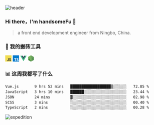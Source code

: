 ![header](https://raw.githubusercontent.com/fzq1998/fzq1998/master/header.png)

### Hi there，I'm handsomeFu 👋

> a front end development engineer from Ningbo, China.

### 🔧 我的搬砖工具
<code><img height="20" src="https://raw.githubusercontent.com/github/explore/80688e429a7d4ef2fca1e82350fe8e3517d3494d/topics/javascript/javascript.png" alt="javascript"></code>
<code><img height="20" src="https://raw.githubusercontent.com/github/explore/80688e429a7d4ef2fca1e82350fe8e3517d3494d/topics/typescript/typescript.png" alt="typescript"></code>
<code><img height="20" src="https://raw.githubusercontent.com/github/explore/80688e429a7d4ef2fca1e82350fe8e3517d3494d/topics/vue/vue.png" alt="vue"></code>
<code><img height="20" src="https://raw.githubusercontent.com/github/explore/80688e429a7d4ef2fca1e82350fe8e3517d3494d/topics/nodejs/nodejs.png" alt="nodejs"></code>



### 📊 这周我都写了什么
<!--START_SECTION:waka-->

```txt
Vue.js       9 hrs 52 mins   ██████████████████▒░░░░░░   72.85 %
JavaScript   3 hrs 10 mins   ██████░░░░░░░░░░░░░░░░░░░   23.44 %
JSON         24 mins         ▓░░░░░░░░░░░░░░░░░░░░░░░░   02.98 %
SCSS         3 mins          ░░░░░░░░░░░░░░░░░░░░░░░░░   00.40 %
TypeScript   2 mins          ░░░░░░░░░░░░░░░░░░░░░░░░░   00.28 %
```

<!--END_SECTION:waka-->


![expedition](https://raw.githubusercontent.com/fzq1998/fzq1998/master/expedition.gif)

